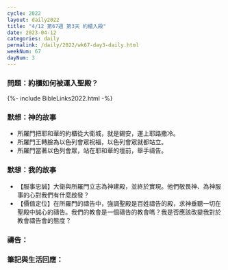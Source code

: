 ```yaml
---
cycle: 2022
layout: daily2022
title: "4/12 第67週 第3天 約櫃入殿"
date: 2023-04-12
categories: daily
permalink: /daily/2022/wk67-day3-daily.html
weekNum: 67
dayNum: 3
---
```


### 問題：約櫃如何被運入聖殿？
 
{%- include BibleLinks2022.html -%}

### 默想：神的故事
+ 所羅門把耶和華的約櫃從大衛城，就是錫安，運上耶路撒冷。 
+ 所羅門王轉臉為以色列會眾祝福，以色列會眾就都站立。 
+ 所羅門當著以色列會眾，站在耶和華的壇前，舉手禱告。

### 默想：我的故事
+ 【服事忠誠】大衛與所羅門立志為神建殿，並終於實現。他們敬畏神、為神服事的心對我們有什麼啟發？ 
+ 【價值定位】在所羅門的禱告中，強調聖殿是百姓禱告的殿，求神垂聽一切在聖殿中誠心的禱告。我們的教會是一個禱告的教會嗎？我是否應該改變我對於教會禱告會的態度？

### 禱告：

### 筆記與生活回應：
